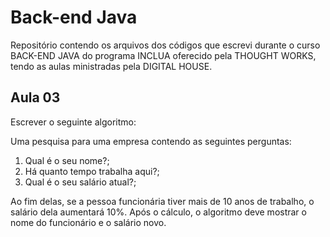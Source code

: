 # Back-end Java
Repositório contendo os arquivos dos códigos que escrevi durante o curso BACK-END JAVA do programa INCLUA oferecido pela THOUGHT WORKS, tendo as aulas ministradas pela DIGITAL HOUSE.

## Aula 03
Escrever o seguinte algoritmo:

Uma pesquisa para uma empresa contendo as seguintes perguntas: 

1. Qual é o seu nome?; 
2. Há quanto tempo trabalha aqui?;
3. Qual é o seu salário atual?;

Ao fim delas, se a pessoa funcionária tiver mais de 10 anos de trabalho, o salário dela aumentará 10%. Após o cálculo, o algoritmo deve mostrar o nome do funcionário e o salário novo.
